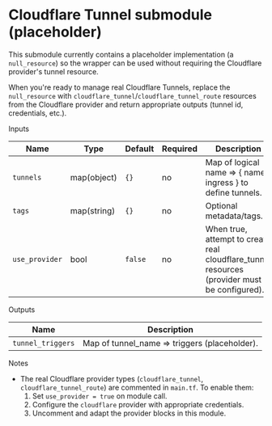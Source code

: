 # Cloudflare Tunnel submodule (placeholder)

This submodule currently contains a placeholder implementation (a `null_resource`) so the wrapper can be used without requiring the Cloudflare provider's tunnel resource.

When you're ready to manage real Cloudflare Tunnels, replace the `null_resource` with `cloudflare_tunnel`/`cloudflare_tunnel_route` resources from the Cloudflare provider and return appropriate outputs (tunnel id, credentials, etc.).

Inputs

| Name | Type | Default | Required | Description |
|------|------|---------|----------|-------------|
| `tunnels` | map(object) | `{}` | no | Map of logical name => { name, ingress } to define tunnels. |
| `tags` | map(string) | `{}` | no | Optional metadata/tags. |
| `use_provider` | bool | `false` | no | When true, attempt to create real cloudflare_tunnel resources (provider must be configured). |

Outputs

| Name | Description |
|------|-------------|
| `tunnel_triggers` | Map of tunnel_name => triggers (placeholder). |

Notes

- The real Cloudflare provider types (`cloudflare_tunnel`, `cloudflare_tunnel_route`) are commented in `main.tf`. To enable them:
  1. Set `use_provider = true` on module call.
  2. Configure the `cloudflare` provider with appropriate credentials.
  3. Uncomment and adapt the provider blocks in this module.
